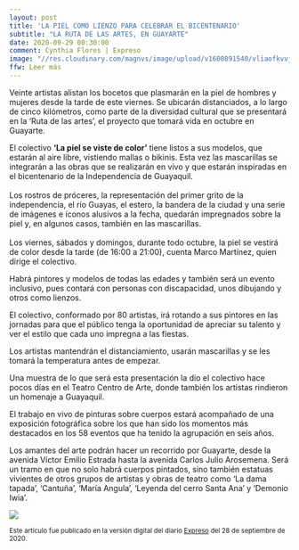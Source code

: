 ```yaml
---
layout: post
title: 'LA PIEL COMO LIENZO PARA CELEBRAR EL BICENTENARIO'
subtitle: "LA RUTA DE LAS ARTES, EN GUAYARTE"
date: 2020-09-29 00:30:00
comment: Cynthia Flores | Expreso
image: "//res.cloudinary.com/magnvs/image/upload/v1600891540/vliaofkvvjxcuzikgyuk.jpg"
ffw: Leer más
---
```

Veinte artistas alistan los bocetos que plasmarán en la piel de hombres y mujeres desde la tarde de este viernes. Se ubicarán distanciados, a lo largo de cinco kilómetros, como parte de la diversidad cultural que se presentará en la ‘Ruta de las artes’, el proyecto que tomará vida en octubre en Guayarte.

El colectivo **‘La piel se viste de color’** tiene listos a sus modelos, que estarán al aire libre, vistiendo mallas o bikinis. Esta vez las mascarillas se integrarán a las obras que se realizarán en vivo y que estarán inspiradas en el bicentenario de la Independencia de Guayaquil.<br/><br/>Los rostros de próceres, la representación del primer grito de la independencia, el río Guayas, el estero, la bandera de la ciudad y una serie de imágenes e íconos alusivos a la fecha, quedarán impregnados sobre la piel y, en algunos casos, también en las mascarillas.<br/><br/>Los viernes, sábados y domingos, durante todo octubre, la piel se vestirá de color desde la tarde (de 16:00 a 21:00), cuenta Marco Martínez, quien dirige el colectivo.

Habrá pintores y modelos de todas las edades y también será un evento inclusivo, pues contará con personas con discapacidad, unos dibujando y otros como lienzos.

El colectivo, conformado por 80 artistas, irá rotando a sus pintores en las jornadas para que el público tenga la oportunidad de apreciar su talento y ver el estilo que cada uno impregna a las fiestas.

Los artistas mantendrán el distanciamiento, usarán mascarillas y se les tomará la temperatura antes de empezar.

Una muestra de lo que será esta presentación la dio el colectivo hace pocos días en el Teatro Centro de Arte, donde también los artistas rindieron un homenaje a Guayaquil.

El trabajo en vivo de pinturas sobre cuerpos estará acompañado de una exposición fotográfica sobre los que han sido los momentos más destacados en los 58 eventos que ha tenido la agrupación en seis años.

Los amantes del arte podrán hacer un recorrido por Guayarte, desde la avenida Víctor Emilio Estrada hasta la avenida Carlos Julio Arosemena. Será un tramo en que no solo habrá cuerpos pintados, sino también estatuas vivientes de otros grupos de artistas y obras de teatro como ‘La dama tapada’, ‘Cantuña’, ‘María Angula’, ‘Leyenda del cerro Santa Ana’ y ‘Demonio Iwia’.

![](//res.cloudinary.com/magnvs/image/upload/v1601441226/olumhqxrrouvkakzcajy.jpg)

<small>Este artículo fue publicado en la versión digital del diario [Expreso](//www.expreso.ec/buenavida/piel-lienzo-celebrar-bicentenario-90838.html) del 28 de septiembre de 2020.</small>
